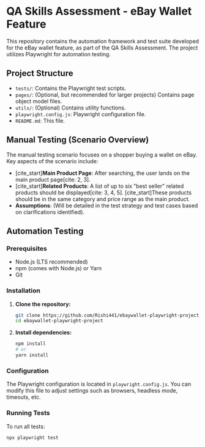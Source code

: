# QA Skills Assessment - eBay Wallet Feature

This repository contains the automation framework and test suite developed for the eBay wallet feature, as part of the QA Skills Assessment. The project utilizes Playwright for automation testing.

## Project Structure

* `tests/`: Contains the Playwright test scripts.
* `pages/`: (Optional, but recommended for larger projects) Contains page object model files.
* `utils/`: (Optional) Contains utility functions.
* `playwright.config.js`: Playwright configuration file.
* `README.md`: This file.

## Manual Testing (Scenario Overview)

The manual testing scenario focuses on a shopper buying a wallet on eBay. Key aspects of the scenario include:

* [cite_start]**Main Product Page**: After searching, the user lands on the main product page[cite: 2, 3].
* [cite_start]**Related Products**: A list of up to six "best seller" related products should be displayed[cite: 3, 4, 5]. [cite_start]These products should be in the same category and price range as the main product.
* **Assumptions**: (Will be detailed in the test strategy and test cases based on clarifications identified).

## Automation Testing

### Prerequisites

* Node.js (LTS recommended)
* npm (comes with Node.js) or Yarn
* Git

### Installation

1.  **Clone the repository:**
    ```bash
    git clone https://github.com/Rishi441/ebaywallet-playwright-project.git
    cd ebaywallet-playwright-project
    ```

2.  **Install dependencies:**
    ```bash
    npm install
    # or
    yarn install
    ```

### Configuration

The Playwright configuration is located in `playwright.config.js`. You can modify this file to adjust settings such as browsers, headless mode, timeouts, etc.

### Running Tests

To run all tests:

```bash
npx playwright test
